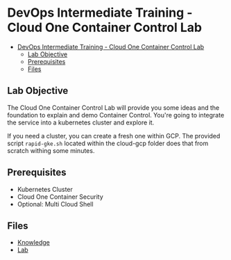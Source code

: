 # DevOps Intermediate Training - Cloud One Container Control Lab

- [DevOps Intermediate Training - Cloud One Container Control Lab](#devops-intermediate-training---cloud-one-container-control-lab)
  - [Lab Objective](#lab-objective)
  - [Prerequisites](#prerequisites)
  - [Files](#files)

## Lab Objective

The Cloud One Container Control Lab will provide you some ideas and the foundation to explain and demo Container Control. You're going to integrate the service into a kubernetes cluster and explore it.

If you need a cluster, you can create a fresh one within GCP. The provided script `rapid-gke.sh` located within the cloud-gcp folder does that from scratch withing some minutes.

## Prerequisites

- Kubernetes Cluster
- Cloud One Container Security
- Optional: Multi Cloud Shell

## Files

- [Knowledge](./knowledge.md)
- [Lab](./demoing.md)
